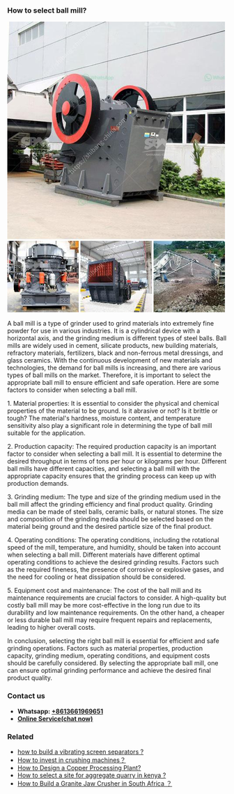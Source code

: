<h3>How to select ball mill?</h3><img src='1701745983.jpg' alt=''><p>A ball mill is a type of grinder used to grind materials into extremely fine powder for use in various industries. It is a cylindrical device with a horizontal axis, and the grinding medium is different types of steel balls. Ball mills are widely used in cement, silicate products, new building materials, refractory materials, fertilizers, black and non-ferrous metal dressings, and glass ceramics. With the continuous development of new materials and technologies, the demand for ball mills is increasing, and there are various types of ball mills on the market. Therefore, it is important to select the appropriate ball mill to ensure efficient and safe operation. Here are some factors to consider when selecting a ball mill.</p><p>1. Material properties: It is essential to consider the physical and chemical properties of the material to be ground. Is it abrasive or not? Is it brittle or tough? The material's hardness, moisture content, and temperature sensitivity also play a significant role in determining the type of ball mill suitable for the application.</p><p>2. Production capacity: The required production capacity is an important factor to consider when selecting a ball mill. It is essential to determine the desired throughput in terms of tons per hour or kilograms per hour. Different ball mills have different capacities, and selecting a ball mill with the appropriate capacity ensures that the grinding process can keep up with production demands.</p><p>3. Grinding medium: The type and size of the grinding medium used in the ball mill affect the grinding efficiency and final product quality. Grinding media can be made of steel balls, ceramic balls, or natural stones. The size and composition of the grinding media should be selected based on the material being ground and the desired particle size of the final product.</p><p>4. Operating conditions: The operating conditions, including the rotational speed of the mill, temperature, and humidity, should be taken into account when selecting a ball mill. Different materials have different optimal operating conditions to achieve the desired grinding results. Factors such as the required fineness, the presence of corrosive or explosive gases, and the need for cooling or heat dissipation should be considered.</p><p>5. Equipment cost and maintenance: The cost of the ball mill and its maintenance requirements are crucial factors to consider. A high-quality but costly ball mill may be more cost-effective in the long run due to its durability and low maintenance requirements. On the other hand, a cheaper or less durable ball mill may require frequent repairs and replacements, leading to higher overall costs.</p><p>In conclusion, selecting the right ball mill is essential for efficient and safe grinding operations. Factors such as material properties, production capacity, grinding medium, operating conditions, and equipment costs should be carefully considered. By selecting the appropriate ball mill, one can ensure optimal grinding performance and achieve the desired final product quality.</p><h3>Contact us</h3><ul><li><strong>Whatsapp:&nbsp;<a href="https://wa.me/8613661969651">+8613661969651</a></strong></li><li><a href="https://swt.shibang-china.com/?git&amp;zhl&amp;How to select ball mill"><strong>Online Service(chat now)</strong></a></li></ul><h3>Related</h3><ul><li><a href='how to build a vibrating screen separators .md'>how to build a vibrating screen separators ?</a></li><li><a href='How to invest in crushing machines？.md'>How to invest in crushing machines？</a></li><li><a href='How to Design a Copper Processing Plant.md'>How to Design a Copper Processing Plant?</a></li><li><a href='How to select a site for aggregate quarry in kenya .md'>How to select a site for aggregate quarry in kenya ?</a></li><li><a href='How to Build a Granite Jaw Crusher in South Africa ？.md'>How to Build a Granite Jaw Crusher in South Africa ？</a></li></ul>